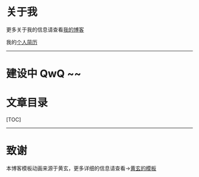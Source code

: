 # 关于我

更多关于我的信息请查看[我的博客](https://zxNchuPG.github.io/about/)

我的[个人简历](https://zxNchuPG.github.io/my_CV.html)

----

# 建设中 QwQ ~~ 

# 文章目录

[TOC] 

----

# 致谢

本博客模板动画来源于黄玄，更多详细的信息请查看->[黄玄的模板](https://github.com/Huxpro/huxpro.github.io)
